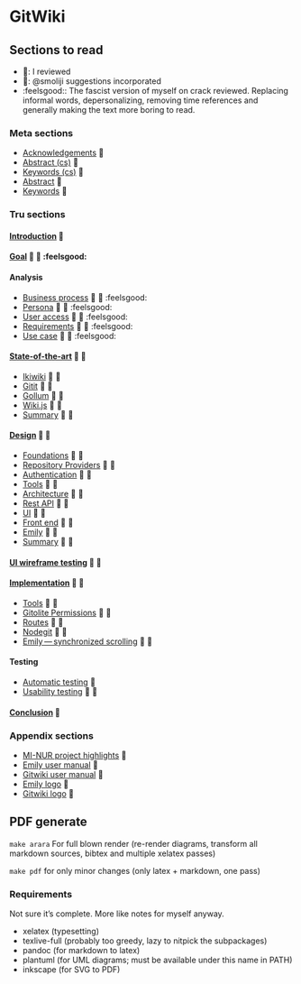 # GitWiki

## Sections to read

* :octopus:: I reviewed
* :ram:: @smoliji suggestions incorporated
* :feelsgood:: The fascist version of myself on crack reviewed. Replacing informal words, depersonalizing, removing time references and generally making the text more boring to read.

### Meta sections
* [Acknowledgements](./src/meta/thanks.md) :octopus:
* [Abstract (cs)](./src/meta/abstract-cs.md) :octopus:
* [Keywords (cs)](./src/meta/keywords-cs.md) :octopus:
* [Abstract](./src/meta/abstract.md) :octopus:
* [Keywords](./src/meta/keywords.md) :octopus:


### Tru sections
#### [Introduction](./src/introduction.md) :octopus:
#### [Goal](./src/goal.md) :octopus: :ram: :feelsgood:
#### Analysis
* [Business process](./src/analysis/business-process.md) :octopus: :ram: :feelsgood:
* [Persona](./src/analysis/persona.md) :octopus: :ram: :feelsgood:
* [User access](./src/analysis/user-access.md) :octopus: :ram: :feelsgood:
* [Requirements](./src/analysis/requirements.md) :octopus: :ram: :feelsgood:
* [Use case](./src/analysis/use-case.md) :octopus: :ram: :feelsgood:

#### [State-of-the-art](./src/state-of-art/_intro.md) :octopus: :ram:
* [Ikiwiki](./src/state-of-art/ikiwiki.md) :octopus: :ram:
* [Gitit](./src/state-of-art/gitit.md) :octopus: :ram:
* [Gollum](./src/state-of-art/gollum.md) :octopus: :ram:
* [Wiki.js](./src/state-of-art/wikijs.md) :octopus: :ram:
* [Summary](./src/state-of-art/_summary.md) :octopus: :ram:

#### [Design](./src/design/_intro.md) :octopus: :ram:
* [Foundations](./src/design/foundations.md) :octopus: :ram:
* [Repository Providers](./src/design/providers.md) :octopus: :ram:
* [Authentication](./src/design/authentication.md) :octopus: :ram:
* [Tools](./src/design/tools.md) :octopus: :ram:
* [Architecture](./src/design/architecture.md) :octopus: :ram:
* [Rest API](./src/design/rest.md) :octopus: :ram:
* [UI](./src/design/ui.md) :octopus: :ram:
* [Front end](./src/design/fe.md) :octopus: :ram:
* [Emily](./src/design/emily.md) :octopus: :ram:
* [Summary](./src/design/_summary.md) :octopus: :ram:

#### [UI wireframe testing](./src/heuristics.md) :octopus: :ram:
#### [Implementation](./src/implementation/_intro.md) :octopus: :ram:
* [Tools](./src/implementation/tools.md) :octopus: :ram:
* [Gitolite Permissions](./src/implementation/gitolite-permissions.md) :octopus: :ram:
* [Routes](./src/implementation/routes.md) :octopus: :ram:
* [Nodegit](./src/implementation/nodegit.md) :octopus: :ram:
* [Emily — synchronized scrolling](./src/implementation/scrolling.md) :octopus: :ram:

#### Testing
* [Automatic testing](./src/test/auto.md) :octopus:
* [Usability testing](./src/test/usability.md) :octopus: :construction:

#### [Conclusion](./src/conclusion.md) :octopus:


### Appendix sections
* [MI-NUR project highlights](./src/nur.md) :octopus:
* [Emily user manual](./src/readme/emily.md) :octopus:
* [Gitwiki user manual](./src/readme/gitwiki.md) :construction:
* [Emily logo](./src/logo/emily.md) :octopus:
* [Gitwiki logo](./src/logo/gitwiki.md) :octopus:


## PDF generate

`make arara` For full blown render (re-render diagrams, transform all markdown sources, bibtex and multiple xelatex passes)

`make pdf` for only minor changes (only latex + markdown, one pass)

### Requirements

Not sure it’s complete. More like notes for myself anyway.
* xelatex (typesetting)
* texlive-full (probably too greedy, lazy to nitpick the subpackages)
* pandoc (for markdown to latex)
* plantuml (for UML diagrams; must be available under this name in PATH)
* inkscape (for SVG to PDF)